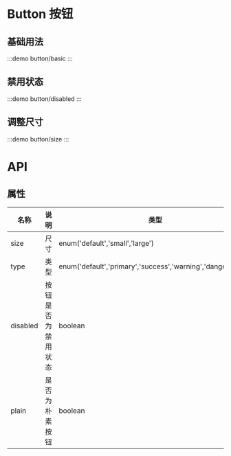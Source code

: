 # Button 按钮

## 基础用法

:::demo
button/basic
:::

## 禁用状态

:::demo
button/disabled
:::

## 调整尺寸

:::demo
button/size
:::

# API

## 属性

| 名称     | 说明               | 类型                                                          | 默认值    |
| -------- | ------------------ | ------------------------------------------------------------- | --------- |
| size     | 尺寸               | enum('default','small','large')                               | 'default' |
| type     | 类型               | enum('default','primary','success','warning','danger','info') | 'default' |
| disabled | 按钮是否为禁用状态 | boolean                                                       | false     |
| plain    | 是否为朴素按钮     | boolean                                                       | false     |
